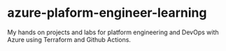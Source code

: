 # azure-plaform-engineer-learning
My hands on projects and labs for platform engineering and DevOps with Azure using Terraform and Github Actions.
